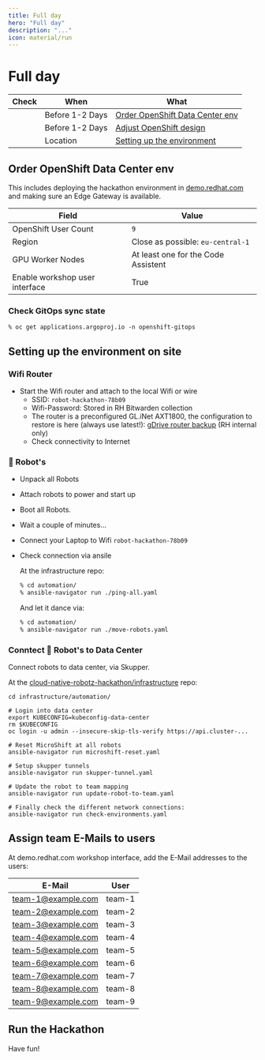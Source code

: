 ```yaml
---
title: Full day
hero: "Full day"
description: "..."
icon: material/run
---
```

# Full day

|Check|When|What|
|---|---|---|
| |Before 1-2 Days| [Order OpenShift Data Center env](#order-openshift-data-center-env) |
| |Before 1-2 Days| [Adjust OpenShift design](#adjust-openshift-design) |
| |Location|[Setting up the environment](#setting-up-the-environment)|

## Order OpenShift Data Center env

This includes deploying the hackathon environment in [demo.redhat.com](https://catalog.demo.redhat.com/catalog?search=Cloud+Native+Robot+Hackathon&item=babylon-catalog-prod%2Fsandboxes-gpte.cloud-native-robot.prod) and making sure an Edge Gateway is available.

|Field|Value
|---|---|
|OpenShift User Count|`9`|
|Region|Close as possible: `eu-central-1`|
|GPU Worker Nodes|At least one for the Code Assistent|
|Enable workshop user interface|True|

### Check GitOps sync state

```shell
% oc get applications.argoproj.io -n openshift-gitops

```

## Setting up the environment on site

### Wifi Router

* Start the Wifi router and attach to the local Wifi or wire
  * SSID: `robot-hackathon-78b09`
  * Wifi-Password: Stored in RH Bitwarden collection
  * The router is a preconfigured GL.iNet AXT1800, the configuration to restore is here (always use latest!): [gDrive router backup](https://drive.google.com/drive/folders/19ZIPrv9bnL4JvYXGgUOYihp5AsKfzZPa?usp=drive_link) (RH internal only)
  * Check connectivity to Internet

### 🤖 Robot's

* Unpack all Robots
* Attach robots to power and start up
* Boot all Robots.
* Wait a couple of minutes...
* Connect your Laptop to Wifi `robot-hackathon-78b09`
* Check connection via ansile

    At the infrastructure repo:

    ```bash
    % cd automation/
    % ansible-navigator run ./ping-all.yaml
    ```

    And let it dance via:

    ```bash
    % cd automation/
    % ansible-navigator run ./move-robots.yaml
    ```

### Conntect 🤖 Robot's to Data Center

Connect robots to data center, via Skupper.

At the [cloud-native-robotz-hackathon/infrastructure](https://github.com/cloud-native-robotz-hackathon/infrastructure) repo:

```shell
cd infrastructure/automation/

# Login into data center
export KUBECONFIG=kubeconfig-data-center
rm $KUBECONFIG
oc login -u admin --insecure-skip-tls-verify https://api.cluster-...

# Reset MicroShift at all robots
ansible-navigator run microshift-reset.yaml

# Setup skupper tunnels
ansible-navigator run skupper-tunnel.yaml

# Update the robot to team mapping
ansible-navigator run update-robot-to-team.yaml

# Finally check the different network connections:
ansible-navigator run check-environments.yaml
```

## Assign team E-Mails to users

At demo.redhat.com workshop interface, add the E-Mail addresses to the users:

|E-Mail|User|
|---|---|
|team-1@example.com|team-1|
|team-2@example.com|team-2|
|team-3@example.com|team-3|
|team-4@example.com|team-4|
|team-5@example.com|team-5|
|team-6@example.com|team-6|
|team-7@example.com|team-7|
|team-8@example.com|team-8|
|team-9@example.com|team-9|

## Run the Hackathon

Have fun!
